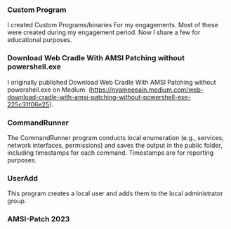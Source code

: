 ### Custom Program
 I created Custom Programs/binaries For my engagements. Most of these were created during my engagement period. Now I share a few for educational purposes.

### Download Web Cradle With AMSI Patching without powershell.exe
I originally published Download Web Cradle With AMSI Patching without powershell.exe on Medium.
(https://nyameeeain.medium.com/web-download-cradle-with-amsi-patching-without-powershell-exe-225c31f06e25).

### CommandRunner
The CommandRunner program conducts local enumeration (e.g., services, network interfaces, permissions) and saves the output in the public folder, including timestamps for each command. Timestamps are for reporting purposes. 

### UserAdd

This program creates a local user and adds them to the local administrator group.

### AMSI-Patch 2023
